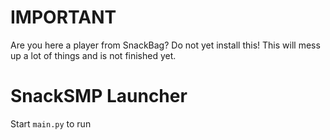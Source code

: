 # IMPORTANT
Are you here a player from SnackBag? Do not yet install this! This will mess up a lot of things and is not finished yet.

# SnackSMP Launcher
Start `main.py` to run